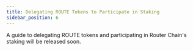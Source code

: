 ```yaml
---
title: Delegating ROUTE Tokens to Participate in Staking
sidebar_position: 6
---
```


A guide to delegating ROUTE tokens and participating in Router Chain's staking will be released soon.